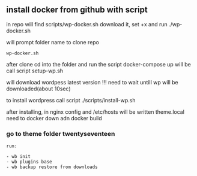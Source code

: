 ## install docker from github with script
in repo will find scripts/wp-docker.sh download it, set +x and run ./wp-docker.sh

will prompt folder name to clone repo

```
wp-docker.sh
```

after clone cd into the folder and run the script docker-compose up
will be call script setup-wp.sh

will download  wordpess latest version 
!!! need to wait untill wp will be downloaded(about 10sec)

to install wordpress call script
./scripts/install-wp.sh

after installing, in nginx config and /etc/hosts will be written theme.local
need to docker down adn docker build

### go to theme folder twentyseventeen 
```
run:

- wb init
- wb plugins base
- wb backup restore from downloads
